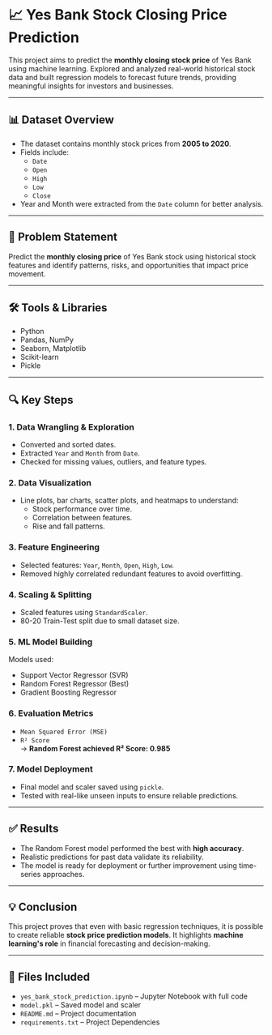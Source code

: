 # 📈 Yes Bank Stock Closing Price Prediction

This project aims to predict the **monthly closing stock price** of Yes Bank using machine learning. Explored and analyzed real-world historical stock data and built regression models to forecast future trends, providing meaningful insights for investors and businesses.

---

## 📊 Dataset Overview

- The dataset contains monthly stock prices from **2005 to 2020**.
- Fields include:
  - `Date`
  - `Open`
  - `High`
  - `Low`
  - `Close`
- Year and Month were extracted from the `Date` column for better analysis.

---

## 🎯 Problem Statement

Predict the **monthly closing price** of Yes Bank stock using historical stock features and identify patterns, risks, and opportunities that impact price movement.

---

## 🛠️ Tools & Libraries

- Python
- Pandas, NumPy
- Seaborn, Matplotlib
- Scikit-learn
- Pickle

---

## 🔍 Key Steps

### 1. **Data Wrangling & Exploration**

- Converted and sorted dates.
- Extracted `Year` and `Month` from `Date`.
- Checked for missing values, outliers, and feature types.

### 2. **Data Visualization**

- Line plots, bar charts, scatter plots, and heatmaps to understand:
  - Stock performance over time.
  - Correlation between features.
  - Rise and fall patterns.

### 3. **Feature Engineering**

- Selected features: `Year`, `Month`, `Open`, `High`, `Low`.
- Removed highly correlated redundant features to avoid overfitting.

### 4. **Scaling & Splitting**

- Scaled features using `StandardScaler`.
- 80-20 Train-Test split due to small dataset size.

### 5. **ML Model Building**

Models used:

- Support Vector Regressor (SVR)
- Random Forest Regressor (Best)
- Gradient Boosting Regressor

### 6. **Evaluation Metrics**

- `Mean Squared Error (MSE)`
- `R² Score`  
  → **Random Forest achieved R² Score: 0.985**

### 7. **Model Deployment**

- Final model and scaler saved using `pickle`.
- Tested with real-like unseen inputs to ensure reliable predictions.

---

## ✅ Results

- The Random Forest model performed the best with **high accuracy**.
- Realistic predictions for past data validate its reliability.
- The model is ready for deployment or further improvement using time-series approaches.

---

## 💡 Conclusion

This project proves that even with basic regression techniques, it is possible to create reliable **stock price prediction models**. It highlights **machine learning's role** in financial forecasting and decision-making.

---

## 📁 Files Included

- `yes_bank_stock_prediction.ipynb` – Jupyter Notebook with full code
- `model.pkl` – Saved model and scaler
- `README.md` – Project documentation
- `requirements.txt` – Project Dependencies
